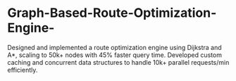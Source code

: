 # Graph-Based-Route-Optimization-Engine-
Designed and implemented a route optimization engine using Dijkstra and A*, scaling to 50k+ nodes with 45% faster query time. Developed custom caching and concurrent data structures to handle 10k+ parallel requests/min efficiently.
